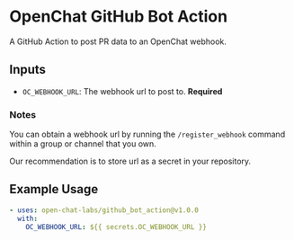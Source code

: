 # OpenChat GitHub Bot Action

A GitHub Action to post PR data to an OpenChat webhook.

## Inputs

- `OC_WEBHOOK_URL`: The webhook url to post to. **Required**

### Notes

You can obtain a webhook url by running the `/register_webhook` command within a group or channel that you own.

Our recommendation is to store url as a secret in your repository.

## Example Usage

```yaml
- uses: open-chat-labs/github_bot_action@v1.0.0
  with:
    OC_WEBHOOK_URL: ${{ secrets.OC_WEBHOOK_URL }}
```
